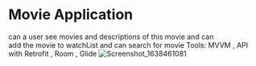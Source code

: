 # Movie Application
can a user see movies and descriptions of this movie and can  
add    the movie to watchList and can search for movie
	Tools: MVVM , API with Retrofit , Room , Glide
![Screenshot_1638461081](https://user-images.githubusercontent.com/63594588/144881477-b041c53c-fa71-4478-9e88-1240986b51a7.png)
